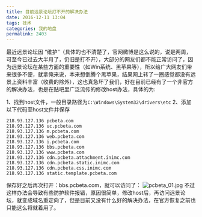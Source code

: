 ```yaml
---
title: 目前远景论坛打不开的解决办法
date: 2016-12-11 13:04
tags: 技术
categories: 我的地盘
permalink: 2403
---
```


最近远景论坛因 “维护”（具体的也不清楚了，官网微博是这么说的，说是两周，可至今已过去大半月了，仍旧是打不开），大部分的网友们都不能正常访问了，因为远景论坛在某些方面的重要性（如Win系统、黑苹果等），所以给广大网友们带来很多不便，就拿俺来说，本来想倒腾个黑苹果，结果网上转了一圈感觉都没有远景上资料丰富（收费的除外），这也真急坏了我们，好在目前已经有了一个非官方的解决办法，也是在贴吧里广泛流传的修改host办法，具体的为:


<!--more-->

1、找到host文件，一般目录路径为`C:\Windows\System32\drivers\etc`
2、添加以下代码至host文件并保存
```
218.93.127.136 pcbeta.com
218.93.127.136 uc.pcbeta.com
218.93.127.136 m.pcbeta.com
218.93.127.136 web.pcbeta.com
218.93.127.136 i.pcbeta.com
218.93.127.136 bbs.pcbeta.com
218.93.127.136 www.pcbeta.com
218.93.127.136 cdn.pcbeta.attachment.inimc.com
218.93.127.136 cdn.pcbeta.static.inimc.com
218.93.127.136 cdn.pcbeta.css.inimc.com
218.93.127.136 static.template.pcbeta.com
```
保存好之后再次打开：bbs.pcbeta.com，就可以访问了：
![pcbeta_01.jpg][1]
不过这样办法会导致有些防护软件报错，原因很简单，修改host后，再访问远景论坛，就变成域名重定向了，但是目前又没有什么好的解决办法，在官方恢复之前也只能这么将就着用了。


  [1]: https://cdn.uu126.cn/usr/uploads/2017/01/2224140872.jpg